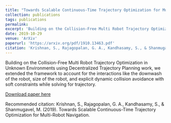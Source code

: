 ```yaml
---
title: "Towards Scalable Continuous‑Time Trajectory Optimization for Multi‑Robot Navigation"
collection: publications
tags: publications
permalink: 
excerpt: 'Building on the Collision-Free Multi Robot Trajectory Optimization in Unknown Environments using Decentralized Trajectory Planning work, we extended the framework to account for the interactions like the downwash of the robot, size of the robot, and explicit dynamic collision avoidance with soft constraints while solving for trajectory.'
date: 2019-10-29
venue: 'ArXiv'
paperurl: 'https://arxiv.org/pdf/1910.13463.pdf'
citation: 'Krishnan, S., Rajagopalan, G. A., Kandhasamy, S., & Shanmugavel, M. (2019). Towards Scalable Continuous-Time Trajectory Optimization for Multi-Robot Navigation.'
---
```

Building on the Collision-Free Multi Robot Trajectory Optimization in Unknown Environments using Decentralized Trajectory Planning work, we extended the framework to account for the interactions like the downwash of the robot, size of the robot, and explicit dynamic collision avoidance with soft constraints while solving for trajectory.

[Download paper here](https://arxiv.org/pdf/1910.13463.pdf)

Recommended citation: Krishnan, S., Rajagopalan, G. A., Kandhasamy, S., & Shanmugavel, M. (2019). Towards Scalable Continuous-Time Trajectory Optimization for Multi-Robot Navigation.
